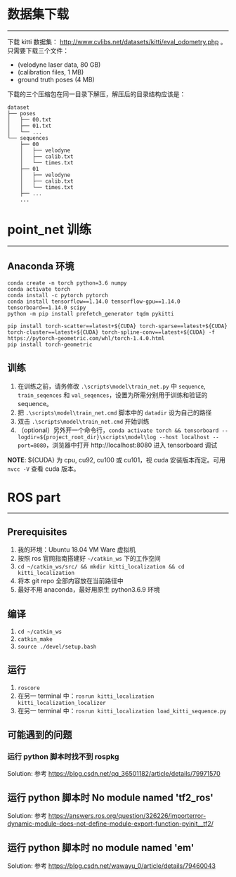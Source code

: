 # 数据集下载
---
下载 kitti 数据集： http://www.cvlibs.net/datasets/kitti/eval_odometry.php 。只需要下载三个文件：
- (velodyne laser data, 80 GB)
- (calibration files, 1 MB)
- ground truth poses (4 MB)

下载的三个压缩包在同一目录下解压，解压后的目录结构应该是：
```
dataset
├── poses
│   ├── 00.txt
│   ├── 01.txt
│   └── ...
└── sequences
    ├── 00
    │   ├── velodyne
    │   ├── calib.txt
    │   └── times.txt
    ├── 01
    │   ├── velodyne
    │   ├── calib.txt
    │   └── times.txt
    ├── ...
    ...
```

# point_net 训练
---

## Anaconda 环境
```
conda create -n torch python=3.6 numpy
conda activate torch
conda install -c pytorch pytorch
conda install tensorflow==1.14.0 tensorflow-gpu==1.14.0 tensorboard==1.14.0 scipy
python -m pip install prefetch_generator tqdm pykitti

pip install torch-scatter==latest+${CUDA} torch-sparse==latest+${CUDA} torch-cluster==latest+${CUDA} torch-spline-conv==latest+${CUDA} -f https://pytorch-geometric.com/whl/torch-1.4.0.html
pip install torch-geometric
```

## 训练
1. 在训练之前，请务修改 `.\scripts\model\train_net.py` 中 `sequence`, `train_seqences` 和 `val_seqences`，设置为所需分别用于训练和验证的 sequence。
2. 把 `.\scripts\model\train_net.cmd` 脚本中的 `datadir` 设为自己的路径
3. 双击 `.\scripts\model\train_net.cmd` 开始训练
4. （optional）另外开一个命令行，`conda activate torch && tensorboard --logdir=${project_root_dir}\scripts\model\log --host localhost --port=8080`，浏览器中打开 http://localhost:8080 进入 tensorboard 调试

__NOTE__: ${CUDA} 为 cpu, cu92, cu100 或 cu101，视 cuda 安装版本而定。可用 `nvcc -V` 查看 cuda 版本。

# ROS part
---
## Prerequisites

1. 我的环境：Ubuntu 18.04 VM Ware 虚拟机
2. 按照 ros 官网指南搭建好 `~/catkin_ws` 下的工作空间
3. `cd ~/catkin_ws/src/ && mkdir kitti_localization && cd kitti_localization`
4. 将本 git repo 全部内容放在当前路径中
5. 最好不用 anaconda，最好用原生 python3.6.9 环境

## 编译

1. `cd ~/catkin_ws`
2. `catkin_make`
3. `source ./devel/setup.bash`

## 运行

1. `roscore`
2. 在另一 terminal 中：`rosrun kitti_localization kitti_localization_localizer`
3. 在另一 terminal 中：`rosrun kitti_localization load_kitti_sequence.py`

## 可能遇到的问题

### 运行 python 脚本时找不到 rospkg

Solution: 参考 https://blog.csdn.net/qq_36501182/article/details/79971570

## 运行 python 脚本时 No module named 'tf2_ros'

Solution: 参考 https://answers.ros.org/question/326226/importerror-dynamic-module-does-not-define-module-export-function-pyinit__tf2/

## 运行 python 脚本时 no module named 'em'

Solution: 参考 https://blog.csdn.net/wawayu_0/article/details/79460043